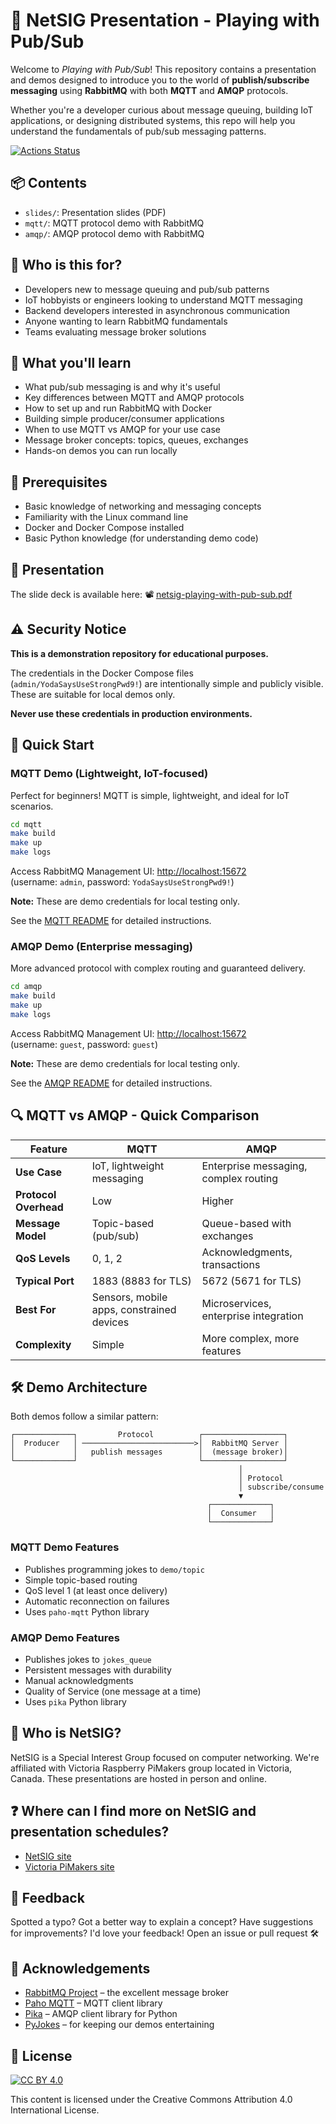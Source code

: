 # 🔔 NetSIG Presentation - Playing with Pub/Sub

Welcome to *Playing with Pub/Sub*! This repository contains a presentation and
demos designed to introduce you to the world of **publish/subscribe messaging**
using **RabbitMQ** with both **MQTT** and **AMQP** protocols.

Whether you're a developer curious about message queuing, building IoT
applications, or designing distributed systems, this repo will help you
understand the fundamentals of pub/sub messaging patterns.

[![Actions Status](https://github.com/netserf/netsig-presentation-playing-with-pub-sub/workflows/Lint/badge.svg)](https://github.com/netserf/netsig-presentation-playing-with-pub-sub/actions)

## 📦 Contents

- `slides/`: Presentation slides (PDF)
- `mqtt/`: MQTT protocol demo with RabbitMQ
- `amqp/`: AMQP protocol demo with RabbitMQ

## 👥 Who is this for?

- Developers new to message queuing and pub/sub patterns
- IoT hobbyists or engineers looking to understand MQTT messaging
- Backend developers interested in asynchronous communication
- Anyone wanting to learn RabbitMQ fundamentals
- Teams evaluating message broker solutions

## 🎯 What you'll learn

- What pub/sub messaging is and why it's useful
- Key differences between MQTT and AMQP protocols
- How to set up and run RabbitMQ with Docker
- Building simple producer/consumer applications
- When to use MQTT vs AMQP for your use case
- Message broker concepts: topics, queues, exchanges
- Hands-on demos you can run locally

## 🧰 Prerequisites

- Basic knowledge of networking and messaging concepts
- Familiarity with the Linux command line
- Docker and Docker Compose installed
- Basic Python knowledge (for understanding demo code)

## 🎤 Presentation

The slide deck is available here:
📽️ [netsig-playing-with-pub-sub.pdf](slides/netsig-playing-with-pub-sub.pdf)

## ⚠️ Security Notice

**This is a demonstration repository for educational purposes.**

The credentials in the Docker Compose files (`admin/YodaSaysUseStrongPwd9!`) are
intentionally simple and publicly visible. These are suitable for local demos
only.

**Never use these credentials in production environments.**

## 🚀 Quick Start

### MQTT Demo (Lightweight, IoT-focused)

Perfect for beginners! MQTT is simple, lightweight, and ideal for IoT scenarios.

```bash
cd mqtt
make build
make up
make logs
```

Access RabbitMQ Management UI: <http://localhost:15672>\
(username: `admin`, password: `YodaSaysUseStrongPwd9!`)

**Note:** These are demo credentials for local testing only.

See the [MQTT README](mqtt/README.md) for detailed instructions.

### AMQP Demo (Enterprise messaging)

More advanced protocol with complex routing and guaranteed delivery.

```bash
cd amqp
make build
make up
make logs
```

Access RabbitMQ Management UI: <http://localhost:15672>\
(username: `guest`, password: `guest`)

**Note:** These are demo credentials for local testing only.

See the [AMQP README](amqp/README.md) for detailed instructions.

## 🔍 MQTT vs AMQP - Quick Comparison

| Feature | MQTT | AMQP |
|---------|------|------|
| **Use Case** | IoT, lightweight messaging | Enterprise messaging, complex routing |
| **Protocol Overhead** | Low | Higher |
| **Message Model** | Topic-based (pub/sub) | Queue-based with exchanges |
| **QoS Levels** | 0, 1, 2 | Acknowledgments, transactions |
| **Typical Port** | 1883 (8883 for TLS) | 5672 (5671 for TLS) |
| **Best For** | Sensors, mobile apps, constrained devices | Microservices, enterprise integration |
| **Complexity** | Simple | More complex, more features |

## 🛠️ Demo Architecture

Both demos follow a similar pattern:

```text
┌─────────────┐         Protocol          ┌──────────────────┐
│  Producer   │ ─────────────────────────>│  RabbitMQ Server │
│             │   publish messages        │  (message broker)│
└─────────────┘                           └──────────────────┘
                                                   │
                                                   │ Protocol
                                                   │ subscribe/consume
                                                   ▼
                                            ┌─────────────┐
                                            │  Consumer   │
                                            └─────────────┘
```

### MQTT Demo Features

- Publishes programming jokes to `demo/topic`
- Simple topic-based routing
- QoS level 1 (at least once delivery)
- Automatic reconnection on failures
- Uses `paho-mqtt` Python library

### AMQP Demo Features

- Publishes jokes to `jokes_queue`
- Persistent messages with durability
- Manual acknowledgments
- Quality of Service (one message at a time)
- Uses `pika` Python library

## 🛜 Who is NetSIG?

NetSIG is a Special Interest Group focused on computer networking. We're
affiliated with Victoria Raspberry PiMakers group located in Victoria, Canada.
These presentations are hosted in person and online.

## ❓ Where can I find more on NetSIG and presentation schedules?

- [NetSIG site](https://vicpimakers.ca/netsig/)
- [Victoria PiMakers site](https://vicpimakers.ca/)

## 🙏 Feedback

Spotted a typo? Got a better way to explain a concept? Have suggestions for
improvements? I'd love your feedback! Open an issue or pull request 🛠️

## 🧠 Acknowledgements

- [RabbitMQ Project](https://www.rabbitmq.com/) – the excellent message broker
- [Paho MQTT](https://www.eclipse.org/paho/) – MQTT client library
- [Pika](https://pika.readthedocs.io/) – AMQP client library for Python
- [PyJokes](https://pyjok.es/) – for keeping our demos entertaining

## 🪪 License

[![CC BY 4.0](https://licensebuttons.net/l/by/4.0/88x31.png)](https://creativecommons.org/licenses/by/4.0/)

This content is licensed under the Creative Commons Attribution 4.0
International License.
